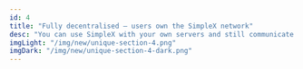 ```yaml
---
id: 4
title: "Fully decentralised – users own the SimpleX network"
desc: "You can use SimpleX with your own servers and still communicate with people using the servers that are pre-configured in the apps or any other SimpleX servers. The SimpleX network is independent of any crypto currency or any other platform, other than the Internet."
imgLight: "/img/new/unique-section-4.png"
imgDark: "/img/new/unique-section-4-dark.png"
---
```

